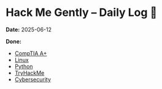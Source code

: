 # Hack Me Gently – Daily Log 🚀

**Date:** 2025-06-12

**Done:**  
- [CompTIA A+](comptia-a-plus/Day1)
- [Linux](linux/Day1)
- [Python](python/Day1)
- [TryHackMe](tryhackme/Day1)
- [Cybersecurity](cybersecurity/Day1)
